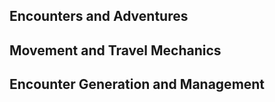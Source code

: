 ## Encounters and Adventures
## Movement and Travel Mechanics
## Encounter Generation and Management

